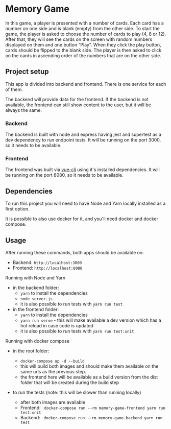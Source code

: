# Memory Game

In this game, a player is presented with a number of cards. Each card has a number on one side and
is blank (empty) from the other side. To start the game, the player is asked to choose the number
of cards to play (4, 8 or 12). After that, they will see the cards on the screen with random numbers
displayed on them and one button “Play”.
When they click the play button, cards should be flipped to the blank side. The player is then asked
to click on the cards in ascending order of the numbers that are on the other side.

## Project setup

This app is divided into backend and frontend. There is one service for each of them.

The backend will provide data for the frontend. If the backend is not available, the frontend can still
show content to the user, but it will be always the same.

### Backend

The backend is built with node and express having jest and supertest as a dev dependency to run
endpoint tests.
It will be running on the port 3000, so it needs to be available.

### Frontend

The frontend was built via [vue-cli](https://cli.vuejs.org/) using it's installed dependencies.
It will be running on the port 8080, so it needs to be available.

## Dependencies

To run this project you will need to have Node and Yarn locally installed as a first option.

It is possible to also use docker for it, and you'll need docker and docker compose.

## Usage

After running these commands, both apps should be available on:
* Backend: `http://localhost:3000`
* Frontend: `http://localhost:8080`

Running with Node and Yarn
* in the backend folder:
    * `yarn` to install the dependencies
    * `node server.js`
    * it is also possible to run tests with `yarn run test`
* in the frontend folder:
    * `yarn` to install the dependencies 
    * `yarn run serve` - this will make available a dev version which has a hot reload in case code is updated
    * it is also possible to run tests with `yarn run test:unit`
    
Running with docker compose
* in the root folder:
    * `docker-compose up -d --build`
    * this will build both images and should make them available on the same urls as the previous step.
    * the frontend here will be available as a build version from the dist folder that will be created during the build step
    
* to run the tests (note: this will be slower than running locally)
    * after both images are available
    * Frontend: ` docker-compose run --rm memory-game-frontend yarn run test:unit`
    * Backend: ` docker-compose run --rm memory-game-backend yarn run test`
    
    
    

